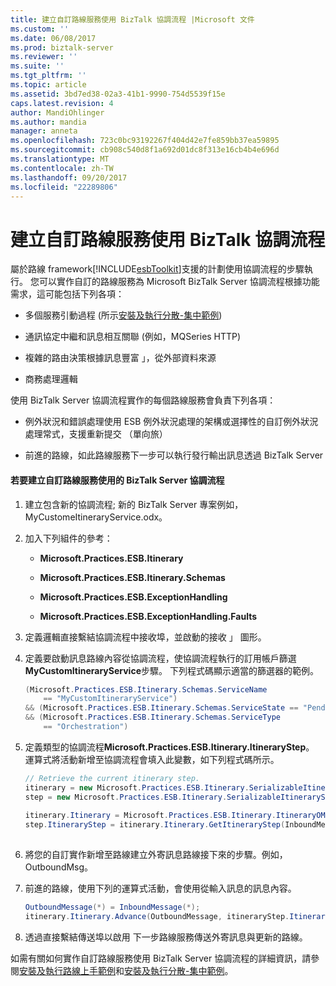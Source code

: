 ```yaml
---
title: 建立自訂路線服務使用 BizTalk 協調流程 |Microsoft 文件
ms.custom: ''
ms.date: 06/08/2017
ms.prod: biztalk-server
ms.reviewer: ''
ms.suite: ''
ms.tgt_pltfrm: ''
ms.topic: article
ms.assetid: 3bd7ed38-02a3-41b1-9990-754d5539f15e
caps.latest.revision: 4
author: MandiOhlinger
ms.author: mandia
manager: anneta
ms.openlocfilehash: 723c0bc93192267f404d42e7fe859bb37ea59895
ms.sourcegitcommit: cb908c540d8f1a692d01dc8f313e16cb4b4e696d
ms.translationtype: MT
ms.contentlocale: zh-TW
ms.lasthandoff: 09/20/2017
ms.locfileid: "22289806"
---
```

# <a name="creating-a-custom-itinerary-service-using-a-biztalk-orchestration"></a>建立自訂路線服務使用 BizTalk 協調流程
屬於路線 framework[!INCLUDE[esbToolkit](../includes/esbtoolkit-md.md)]支援的計劃使用協調流程的步驟執行。 您可以實作自訂的路線服務為 Microsoft BizTalk Server 協調流程根據功能需求，這可能包括下列各項：  
  
-   多個服務引動過程 (所示[安裝及執行分散-集中範例](../esb-toolkit/installing-and-running-the-scatter-gather-sample.md))  
  
-   通訊協定中繼和訊息相互關聯 (例如，MQSeries HTTP)  
  
-   複雜的路由決策根據訊息豐富 」，從外部資料來源  
  
-   商務處理邏輯  
  
 使用 BizTalk Server 協調流程實作的每個路線服務會負責下列各項：  
  
-   例外狀況和錯誤處理使用 ESB 例外狀況處理的架構或選擇性的自訂例外狀況處理常式，支援重新提交 （單向旅）  
  
-   前進的路線，如此路線服務下一步可以執行發行輸出訊息透過 BizTalk Server  
  
#### <a name="to-create-a-custom-itinerary-service-using-a-biztalk-server-orchestration"></a>若要建立自訂路線服務使用的 BizTalk Server 協調流程  
  
1.  建立包含新的協調流程; 新的 BizTalk Server 專案例如，MyCustomeItineraryService.odx。  
  
2.  加入下列組件的參考：  
  
    -   **Microsoft.Practices.ESB.Itinerary**  
  
    -   **Microsoft.Practices.ESB.Itinerary.Schemas**  
  
    -   **Microsoft.Practices.ESB.ExceptionHandling**  
  
    -   **Microsoft.Practices.ESB.ExceptionHandling.Faults**  
  
3.  定義邏輯直接繫結協調流程中接收埠，並啟動的接收 」 圖形。  
  
4.  定義要啟動訊息路線內容從協調流程，使協調流程執行的訂用帳戶篩選**MyCustomItineraryService**步驟。 下列程式碼顯示適當的篩選器的範例。  
  
    ```csharp  
    (Microsoft.Practices.ESB.Itinerary.Schemas.ServiceName   
        == "MyCustomItineraryService")   
    && (Microsoft.Practices.ESB.Itinerary.Schemas.ServiceState == "Pending")  
    && (Microsoft.Practices.ESB.Itinerary.Schemas.ServiceType   
        == "Orchestration")  
    ```  
  
5.  定義類型的協調流程**Microsoft.Practices.ESB.Itinerary.ItineraryStep**。 運算式將活動新增至協調流程會填入此變數，如下列程式碼所示。  
  
    ```csharp  
    // Retrieve the current itinerary step.  
    itinerary = new Microsoft.Practices.ESB.Itinerary.SerializableItineraryWrapper();  
    step = new Microsoft.Practices.ESB.Itinerary.SerializableItineraryStepWrapper();  
  
    itinerary.Itinerary = Microsoft.Practices.ESB.Itinerary.ItineraryOMFactory.Create(InboundMessage);  
    step.ItineraryStep = itinerary.Itinerary.GetItineraryStep(InboundMessage);  
  
    ```  
  
6.  將您的自訂實作新增至路線建立外寄訊息路線接下來的步驟。例如，OutboundMsg。  
  
7.  前進的路線，使用下列的運算式活動，會使用從輸入訊息的訊息內容。  
  
    ```csharp  
    OutboundMessage(*) = InboundMessage(*);   
    itinerary.Itinerary.Advance(OutboundMessage, itineraryStep.ItineraryStep);  
    ```  
  
8.  透過直接繫結傳送埠以啟用 下一步路線服務傳送外寄訊息與更新的路線。  
  
 如需有關如何實作自訂路線服務使用 BizTalk Server 協調流程的詳細資訊，請參閱[安裝及執行路線上手範例](../esb-toolkit/installing-and-running-the-itinerary-on-ramp-sample.md)和[安裝及執行分散-集中範例](../esb-toolkit/installing-and-running-the-scatter-gather-sample.md)。